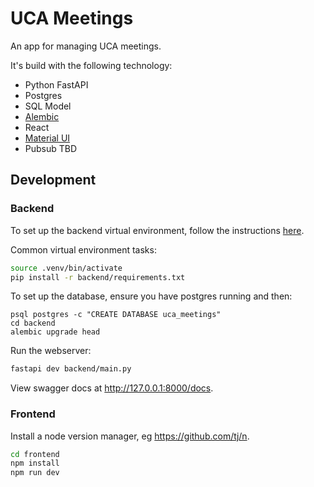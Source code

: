 # UCA Meetings

An app for managing UCA meetings.

It's build with the following technology:

* Python FastAPI
* Postgres
* SQL Model
* [Alembic](https://alembic.sqlalchemy.org/en/latest/index.html)
* React
* [Material UI](https://mui.com/material-ui/getting-started/)
* Pubsub TBD

## Development

### Backend

To set up the backend virtual environment, follow the instructions [here](https://fastapi.tiangolo.com/virtual-environments).

Common virtual environment tasks:

```sh
source .venv/bin/activate
pip install -r backend/requirements.txt
```

To set up the database, ensure you have postgres running and then:

```
psql postgres -c "CREATE DATABASE uca_meetings"
cd backend
alembic upgrade head
```

Run the webserver:

```sh
fastapi dev backend/main.py
```

View swagger docs at http://127.0.0.1:8000/docs.

### Frontend

Install a node version manager, eg https://github.com/tj/n.

```sh
cd frontend
npm install
npm run dev
```